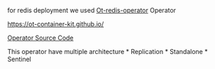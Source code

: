 for redis deployment we used [Ot-redis-operator](https://ot-redis-operator.netlify.app/) Operator

https://ot-container-kit.github.io/

[Operator Source Code](https://github.com/OT-CONTAINER-KIT/redis-operator/tree/master)

This operator have multiple architecture
    * Replication
    * Standalone
    * Sentinel